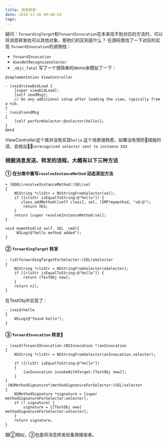 ```yaml
---
title: 消息转发
date: 2018-11-26 00:48:54
tags:
---
```

疑问：`forwardingTarget`和`forwardInvocation`在本来找不到对应的方法时，可以将消息转发给可以其他对象，那他们的区别是什么？
在源码里找了一下对应的实现
`forwardInvocation`的调用栈：
* `forwardInvocation`
* `doesNotRecognizeSelector`
* `_objc_fatal`
写了一个很简单的demo来模拟了一下：

```objc
@implementation ViewController

- (void)viewDidLoad {
    [super viewDidLoad];
    [self sendMsg];
    // Do any additional setup after loading the view, typically from a nib.
}
- (void)sendMsg
{
    [self performSelector:@selector(hello)];
}
@end

```
ViewController这个类并没有实现`hello`
这个场景很熟悉，如果没有预防措施的话，会抛出`unrecognized selector sent to instance XXX`
### 根据消息发送、转发的流程，大概有以下三种方法
#### ① 在分类中重写`resolveInstanceMethod` 动态添加方法
```objc
+ (BOOL)resolveInstanceMethod:(SEL)sel
{
    NSString *clsStr = NSStringFromSelector(sel);
    if ([clsStr isEqualToString:@"hello"]) {
       class_addMethod([self class], sel, (IMP)mymethod, "v@:@");
        return YES;
    }
    return [super resolveInstanceMethod:sel];
}

void mymethod(id self, SEL _cmd){
     NSLog(@"hello method added");
}
```
#### ② `forwardingTarget` 转发
```objc
- (id)forwardingTargetForSelector:(SEL)aSelector
{
    NSString *clsStr = NSStringFromSelector(aSelector);
    if ([clsStr isEqualToString:@"hello"]) {
        return [TestObj new];
    }
    return nil;
}
```
在TestObj中实现了：
```objc
- (void)hello
{
    NSLog(@"found hello");
}

```
#### ③ `forwardInvocation` 转发
```objc
- (void)forwardInvocation:(NSInvocation *)anInvocation
{
    NSString *clsStr = NSStringFromSelector(anInvocation.selector);

    if ([clsStr isEqualToString:@"hello"])
    {
        [anInvocation invokeWithTarget:[TestObj new]];
    }
}
-(NSMethodSignature*)methodSignatureForSelector:(SEL)selector
{
    NSMethodSignature *signature = [super methodSignatureForSelector:selector];
    if (! signature) {
        signature = [[TestObj new] methodSignatureForSelector:selector];
    }
    return signature;
}
```
跟②相似，③也是将消息转发给备用接收者。